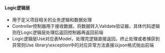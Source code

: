 #### Logic逻辑层
* 用于定义项目相关的业务逻辑和数据处理
* Controller控制器用于接收数据，将数据转入Validate验证器，具体代码逻辑则在Logic逻辑层处理后返回控制器再返回前端
* Logic逻辑层Use对应表Model，处理完逻辑直接返回，终止处理或者捕获到异常则Use library\exception中的对应异常方法直接以json格式抛出前端